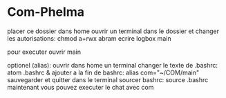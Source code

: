 # Com-Phelma

placer ce dossier dans home
ouvrir un terminal dans le dossier et changer les autorisations:
  chmod a+rwx abram ecrire logbox main

pour executer ouvrir main

optionel (alias):
ouvrir dans home un terminal
changer le texte de .bashrc:
  atom .bashrc &
ajouter a la fin de bashrc:
  alias com="~/COM/main"
sauvegarder et quitter
dans le terminal sourcer bashrc:
  source .bashrc
maintenant vous pouvez executer le chat avec com
